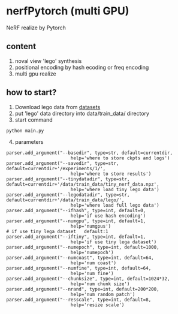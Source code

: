 # nerfPytorch (multi GPU)
NeRF realize by Pytorch  
## content  
1. noval view 'lego' synthesis  
2. positional encoding by hash ecoding or freq encoding  
3. multi gpu realize  

## how to start?  
1. Download lego data from [datasets](https://drive.google.com/drive/folders/128yBriW1IG_3NJ5Rp7APSTZsJqdJdfc1)  
2. put 'lego' data directory into data/train_data/ directory  
3. start command  
```
python main.py
```
4. parameters
```
parser.add_argument("--basedir", type=str, default=currentdir,
                        help='where to store ckpts and logs')
parser.add_argument("--savedir", type=str, default=currentdir+'/experiments/1/',
                        help='where to store results')
parser.add_argument("--tinydatadir", type=str, default=currentdir+'/data/train_data/tiny_nerf_data.npz',
                        help='where load tiny lego data')
parser.add_argument("--legodatadir", type=str, default=currentdir+'/data/train_data/lego/',
                        help='where load full lego data')
parser.add_argument("--ifhash", type=int, default=0,
                        help='if use hash encoding')     
parser.add_argument("--numgpu", type=int, default=1,
                        help='numgpus')     
# if use tiny lega dataset   default:1
parser.add_argument("--iftiny", type=int, default=1,
                        help='if use tiny lega dataset')  
parser.add_argument("--numepoch", type=int, default=1000,
                        help='numepoch') 
parser.add_argument("--numcoast", type=int, default=64,
                        help='num coast')  
parser.add_argument("--numfine", type=int, default=64,
                        help='num fine')  
parser.add_argument("--chunksize", type=int, default=1024*32,
                        help='num chunk size')    
parser.add_argument("--nrand", type=int, default=200*200,
                        help='num random patch')    
parser.add_argument("--resscale", type=int, default=8,
                        help='resize scale') 

```

